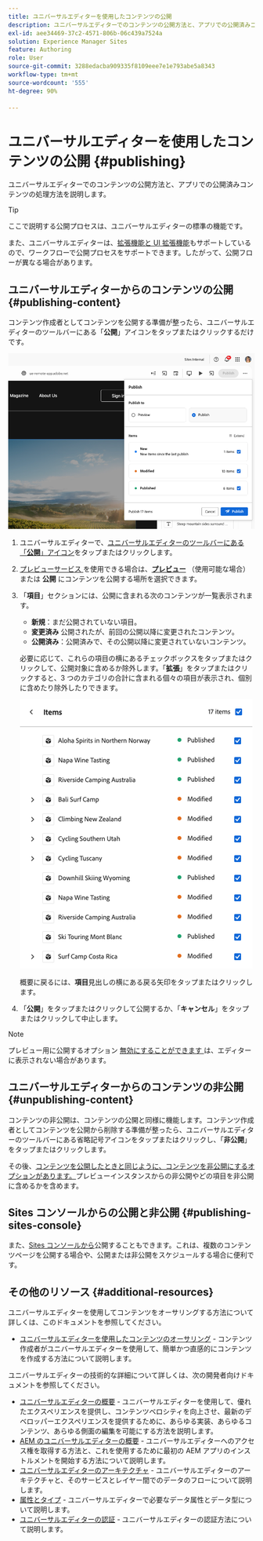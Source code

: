 ```yaml
---
title: ユニバーサルエディターを使用したコンテンツの公開
description: ユニバーサルエディターでのコンテンツの公開方法と、アプリでの公開済みコンテンツの処理方法を説明します。
exl-id: aee34469-37c2-4571-806b-06c439a7524a
solution: Experience Manager Sites
feature: Authoring
role: User
source-git-commit: 3288edacba909335f8109eee7e1e793abe5a8343
workflow-type: tm+mt
source-wordcount: '555'
ht-degree: 90%

---
```



# ユニバーサルエディターを使用したコンテンツの公開 {#publishing}

ユニバーサルエディターでのコンテンツの公開方法と、アプリでの公開済みコンテンツの処理方法を説明します。

>[!TIP]
>
>ここで説明する公開プロセスは、ユニバーサルエディターの標準の機能です。
>
>また、ユニバーサルエディターは、[拡張機能と UI 拡張機能](/help/implementing/universal-editor/extending.md)もサポートしているので、ワークフローで公開プロセスをサポートできます。したがって、公開フローが異なる場合があります。

## ユニバーサルエディターからのコンテンツの公開 {#publishing-content}

コンテンツ作成者としてコンテンツを公開する準備が整ったら、ユニバーサルエディターのツールバーにある「**公開**」アイコンをタップまたはクリックするだけです。

![ページの公開](assets/publish-menu.png)

1. ユニバーサルエディターで、[ユニバーサルエディターのツールバーにある「**公開**」アイコン](/help/sites-cloud/authoring/universal-editor/navigation.md#publish)をタップまたはクリックします。
1. [ プレビューサービス ](/help/sites-cloud/authoring/sites-console/previewing-content.md) を使用できる場合は、**[プレビュー](/help/sites-cloud/authoring/sites-console/previewing-content.md)** （使用可能な場合）または **公開** にコンテンツを公開する場所を選択できます。
1. 「**項目**」セクションには、公開に含まれる次のコンテンツが一覧表示されます。
   * **新規**：まだ公開されていない項目。
   * **変更済み** 公開されたが、前回の公開以降に変更されたコンテンツ。
   * **公開済み**：公開済みで、その公開以降に変更されていないコンテンツ。

   必要に応じて、これらの項目の横にあるチェックボックスをタップまたはクリックして、公開対象に含めるか除外します。「**拡張**」をタップまたはクリックすると、3 つのカテゴリの合計に含まれる個々の項目が表示され、個別に含めたり除外したりできます。

   ![項目の公開](assets/publish-items.png)

   概要に戻るには、**項目**&#x200B;見出しの横にある戻る矢印をタップまたはクリックします。

1. 「**公開**」をタップまたはクリックして公開するか、「**キャンセル**」をタップまたはクリックして中止します。

>[!NOTE]
>
>プレビュー用に公開するオプション [ 無効にすることができます ](/help/implementing/universal-editor/customizing.md#publish-preview) は、エディターに表示されない場合があります。

## ユニバーサルエディターからのコンテンツの非公開 {#unpublishing-content}

コンテンツの非公開は、コンテンツの公開と同様に機能します。コンテンツ作成者としてコンテンツを公開から削除する準備が整ったら、ユニバーサルエディターのツールバーにある省略記号アイコンをタップまたはクリックし、「**非公開**」をタップまたはクリックします。

その後、[コンテンツを公開したときと同じように、コンテンツを非公開にするオプションがあります。](#publishing-content)プレビューインスタンスからの非公開やどの項目を非公開に含めるかを含めます。

## Sites コンソールからの公開と非公開 {#publishing-sites-console}

また、[Sites コンソールから](/help/sites-cloud/authoring/sites-console/publishing-pages.md)公開することもできます。これは、複数のコンテンツページを公開する場合や、公開または非公開をスケジュールする場合に便利です。

## その他のリソース {#additional-resources}

ユニバーサルエディターを使用してコンテンツをオーサリングする方法について詳しくは、このドキュメントを参照してください。

* [ユニバーサルエディターを使用したコンテンツのオーサリング](authoring.md) - コンテンツ作成者がユニバーサルエディターを使用して、簡単かつ直感的にコンテンツを作成する方法について説明します。

ユニバーサルエディターの技術的な詳細について詳しくは、次の開発者向けドキュメントを参照してください。

* [ユニバーサルエディターの概要](/help/implementing/universal-editor/introduction.md) - ユニバーサルエディターを使用して、優れたエクスペリエンスを提供し、コンテンツベロシティを向上させ、最新のデベロッパーエクスペリエンスを提供するために、あらゆる実装、あらゆるコンテンツ、あらゆる側面の編集を可能にする方法を説明します。
* [AEM のユニバーサルエディターの概要](/help/implementing/universal-editor/getting-started.md) - ユニバーサルエディターへのアクセス権を取得する方法と、これを使用するために最初の AEM アプリのインストルメントを開始する方法について説明します。
* [ユニバーサルエディターのアーキテクチャ](/help/implementing/universal-editor/architecture.md) - ユニバーサルエディターのアーキテクチャと、そのサービスとレイヤー間でのデータのフローについて説明します。
* [属性とタイプ](/help/implementing/universal-editor/attributes-types.md) - ユニバーサルエディターで必要なデータ属性とデータ型について説明します。
* [ユニバーサルエディターの認証](/help/implementing/universal-editor/authentication.md) - ユニバーサルエディターの認証方法について説明します。
